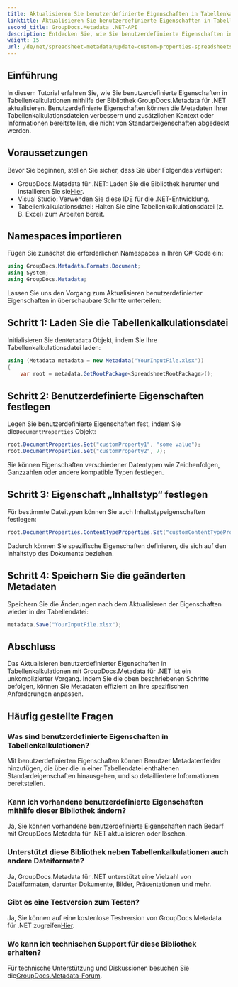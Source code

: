 ```yaml
---
title: Aktualisieren Sie benutzerdefinierte Eigenschaften in Tabellenkalkulationen mit .NET
linktitle: Aktualisieren Sie benutzerdefinierte Eigenschaften in Tabellenkalkulationen mit .NET
second_title: GroupDocs.Metadata .NET-API
description: Entdecken Sie, wie Sie benutzerdefinierte Eigenschaften in Tabellenkalkulationen mit GroupDocs.Metadata für .NET aktualisieren. Dieses Tutorial verbessert effektiv Ihre Fähigkeiten im Metadatenmanagement.
weight: 15
url: /de/net/spreadsheet-metadata/update-custom-properties-spreadsheets/
---
```

## Einführung
In diesem Tutorial erfahren Sie, wie Sie benutzerdefinierte Eigenschaften in Tabellenkalkulationen mithilfe der Bibliothek GroupDocs.Metadata für .NET aktualisieren. Benutzerdefinierte Eigenschaften können die Metadaten Ihrer Tabellenkalkulationsdateien verbessern und zusätzlichen Kontext oder Informationen bereitstellen, die nicht von Standardeigenschaften abgedeckt werden.
## Voraussetzungen
Bevor Sie beginnen, stellen Sie sicher, dass Sie über Folgendes verfügen:
- GroupDocs.Metadata für .NET: Laden Sie die Bibliothek herunter und installieren Sie sie[Hier](https://releases.groupdocs.com/metadata/net/).
- Visual Studio: Verwenden Sie diese IDE für die .NET-Entwicklung.
- Tabellenkalkulationsdatei: Halten Sie eine Tabellenkalkulationsdatei (z. B. Excel) zum Arbeiten bereit.

## Namespaces importieren
Fügen Sie zunächst die erforderlichen Namespaces in Ihren C#-Code ein:
```csharp
using GroupDocs.Metadata.Formats.Document;
using System;
using GroupDocs.Metadata;
```

Lassen Sie uns den Vorgang zum Aktualisieren benutzerdefinierter Eigenschaften in überschaubare Schritte unterteilen:
## Schritt 1: Laden Sie die Tabellenkalkulationsdatei
 Initialisieren Sie den`Metadata` Objekt, indem Sie Ihre Tabellenkalkulationsdatei laden:
```csharp
using (Metadata metadata = new Metadata("YourInputFile.xlsx"))
{
    var root = metadata.GetRootPackage<SpreadsheetRootPackage>();
```
## Schritt 2: Benutzerdefinierte Eigenschaften festlegen
 Legen Sie benutzerdefinierte Eigenschaften fest, indem Sie die`DocumentProperties` Objekt:
```csharp
root.DocumentProperties.Set("customProperty1", "some value");
root.DocumentProperties.Set("customProperty2", 7);
```
Sie können Eigenschaften verschiedener Datentypen wie Zeichenfolgen, Ganzzahlen oder andere kompatible Typen festlegen.
## Schritt 3: Eigenschaft „Inhaltstyp“ festlegen
Für bestimmte Dateitypen können Sie auch Inhaltstypeigenschaften festlegen:
```csharp
root.DocumentProperties.ContentTypeProperties.Set("customContentTypeProperty", "custom value");
```
Dadurch können Sie spezifische Eigenschaften definieren, die sich auf den Inhaltstyp des Dokuments beziehen.
## Schritt 4: Speichern Sie die geänderten Metadaten
Speichern Sie die Änderungen nach dem Aktualisieren der Eigenschaften wieder in der Tabellendatei:
```csharp
metadata.Save("YourInputFile.xlsx");
```

## Abschluss
Das Aktualisieren benutzerdefinierter Eigenschaften in Tabellenkalkulationen mit GroupDocs.Metadata für .NET ist ein unkomplizierter Vorgang. Indem Sie die oben beschriebenen Schritte befolgen, können Sie Metadaten effizient an Ihre spezifischen Anforderungen anpassen.

## Häufig gestellte Fragen
### Was sind benutzerdefinierte Eigenschaften in Tabellenkalkulationen?
Mit benutzerdefinierten Eigenschaften können Benutzer Metadatenfelder hinzufügen, die über die in einer Tabellendatei enthaltenen Standardeigenschaften hinausgehen, und so detailliertere Informationen bereitstellen.
### Kann ich vorhandene benutzerdefinierte Eigenschaften mithilfe dieser Bibliothek ändern?
Ja, Sie können vorhandene benutzerdefinierte Eigenschaften nach Bedarf mit GroupDocs.Metadata für .NET aktualisieren oder löschen.
### Unterstützt diese Bibliothek neben Tabellenkalkulationen auch andere Dateiformate?
Ja, GroupDocs.Metadata für .NET unterstützt eine Vielzahl von Dateiformaten, darunter Dokumente, Bilder, Präsentationen und mehr.
### Gibt es eine Testversion zum Testen?
 Ja, Sie können auf eine kostenlose Testversion von GroupDocs.Metadata für .NET zugreifen[Hier](https://releases.groupdocs.com/).
### Wo kann ich technischen Support für diese Bibliothek erhalten?
 Für technische Unterstützung und Diskussionen besuchen Sie die[GroupDocs.Metadata-Forum](https://forum.groupdocs.com/c/metadata/14).